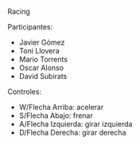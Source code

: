 Racing

Participantes:
- Javier Gómez
- Toni Llovera
- Mario Torrents
- Oscar Alonso
- David Subirats

Controles:
- W/Flecha Arriba: acelerar
- S/Flecha Abajo: frenar
- A/Flecha Izquierda: girar izquierda
- D/Flecha Derecha: girar derecha


